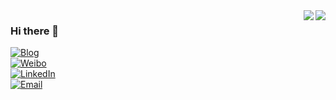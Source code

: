 <a href="https://github.com/lionelee/github-readme-stats#gh-dark-mode-only">
  <img align="right" src="https://github-readme-stats.vercel.app/api?username=lionelee&count_private=true&show_icons=true&hide_title=true&theme=dark&icon_color=CE1D2D"/>
</a>
<a href="https://github.com/lionelee/github-readme-stats#gh-light-mode-only">
  <img align="right" src="https://github-readme-stats.vercel.app/api?username=lionelee&count_private=true&show_icons=true&hide_title=true&icon_color=CE1D2D&text_color=718096&bg_color=ffffff"/>
</a>

### Hi there 👋
<p align="left">
<a href="https://lionelee.github.io"><img src="https://img.shields.io/badge/Blog-lionelee-dodgerblue.svg" alt="Blog"></a><br/>
<a href="https://weibo.com/u/5869279527"><img src="https://img.shields.io/badge/Weibo-lionelee-red.svg" alt="Weibo"></a><br/>
<a href="https://www.linkedin.com/in/lionelee/"><img src="https://img.shields.io/badge/LinkedIn-lionelee-deepskyblue.svg" alt="LinkedIn"></a><br/>
<a href="mailto:lixycm@gmail.com/"><img src="https://img.shields.io/badge/Email-Me-teal.svg" alt="Email"></a><br/>
</p>

<!--
**lionelee/lionelee** is a ✨ _special_ ✨ repository because its `README.md` (this file) appears on your GitHub profile.

Here are some ideas to get you started:

- 🔭 I’m currently working on ...
- 🌱 I’m currently learning ...
- 👯 I’m looking to collaborate on ...
- 🤔 I’m looking for help with ...
- 💬 Ask me about ...
- 📫 How to reach me: ...
- 😄 Pronouns: ...
- ⚡ Fun fact: ...
-->
